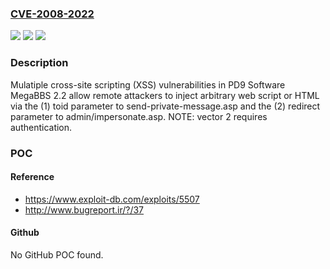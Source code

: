 ### [CVE-2008-2022](https://cve.mitre.org/cgi-bin/cvename.cgi?name=CVE-2008-2022)
![](https://img.shields.io/static/v1?label=Product&message=n%2Fa&color=blue)
![](https://img.shields.io/static/v1?label=Version&message=n%2Fa&color=blue)
![](https://img.shields.io/static/v1?label=Vulnerability&message=n%2Fa&color=brighgreen)

### Description

Mulatiple cross-site scripting (XSS) vulnerabilities in PD9 Software MegaBBS 2.2 allow remote attackers to inject arbitrary web script or HTML via the (1) toid parameter to send-private-message.asp and the (2) redirect parameter to admin/impersonate.asp.  NOTE: vector 2 requires authentication.

### POC

#### Reference
- https://www.exploit-db.com/exploits/5507
- http://www.bugreport.ir/?/37

#### Github
No GitHub POC found.

